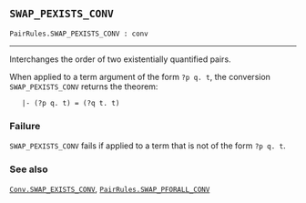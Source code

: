 ## `SWAP_PEXISTS_CONV`

``` hol4
PairRules.SWAP_PEXISTS_CONV : conv
```

------------------------------------------------------------------------

Interchanges the order of two existentially quantified pairs.

When applied to a term argument of the form `?p q. t`, the conversion
`SWAP_PEXISTS_CONV` returns the theorem:

``` hol4
   |- (?p q. t) = (?q t. t)
```

### Failure

`SWAP_PEXISTS_CONV` fails if applied to a term that is not of the form
`?p q. t`.

### See also

[`Conv.SWAP_EXISTS_CONV`](#Conv.SWAP_EXISTS_CONV),
[`PairRules.SWAP_PFORALL_CONV`](#PairRules.SWAP_PFORALL_CONV)
